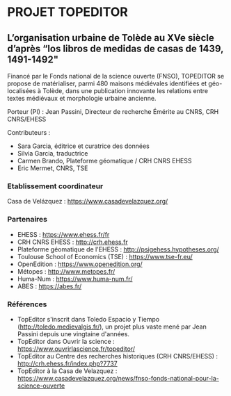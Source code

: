 # PROJET TOPEDITOR
## L’organisation urbaine de Tolède au XVe siècle d’après “los libros de medidas de casas de 1439, 1491-1492"
Financé par le Fonds national de la science ouverte (FNSO), TOPEDITOR se propose de matérialiser, parmi 480 maisons médiévales identifiées et géo-localisées à Tolède, dans une publication innovante les relations entre textes médiévaux et morphologie urbaine ancienne.

Porteur (PI) : Jean Passini, Directeur de recherche Émérite au CNRS, CRH CNRS/EHESS

Contributeurs :
- Sara Garcia, éditrice et curatrice des données
- Silvia Garcia, traductrice
- Carmen Brando, Plateforme géomatique / CRH CNRS EHESS
- Eric Mermet, CNRS, TSE
  
### Etablissement coordinateur
Casa de Velázquez : https://www.casadevelazquez.org/ 

### Partenaires
- EHESS : https://www.ehess.fr/fr
- CRH CNRS EHESS : http://crh.ehess.fr
- Plateforme géomatique de l'EHESS : http://psigehess.hypotheses.org/
- Toulouse School of Economics (TSE) : https://www.tse-fr.eu/
- OpenEdition : https://www.openedition.org/
- Métopes : http://www.metopes.fr/ 
- Huma-Num : https://www.huma-num.fr/
- ABES : https://abes.fr/ 

### Références
- TopEditor s'inscrit dans Toledo Espacio y Tiempo (http://toledo.medievalgis.fr/), un projet plus vaste mené par Jean Passini depuis une vingtaine d'années.
- TopEditor dans Ouvrir la science : https://www.ouvrirlascience.fr/topeditor/ 
- TopEditor au Centre des recherches historiques (CRH CNRS/EHESS) : http://crh.ehess.fr/index.php?7737
- TopEditor à la Casa de Velazquez : https://www.casadevelazquez.org/news/fnso-fonds-national-pour-la-science-ouverte
